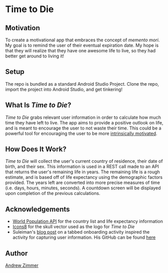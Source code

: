 # Time to Die
## Motivation
To create a motivational app that embraces the concept of *memento mori*.
My goal is to remind the user of their eventual expiration date. My hope is that they will realize that they have one awesome life to live, so they had better get around to living it!

## Setup
The repo is bundled as a standard Android Studio Project. Clone the repo, import the project into Android Studio, and get tinkering!

## What Is *Time to Die*?
*Time to Die* grabs relevant user information in order to calculate how much time they have left to live. The app aims to provide a positive outlook on life, and is meant to encourage the user to not waste their time. This could be a powerful tool for encouraging the user to be more [intrinsically motivated](https://en.wikipedia.org/wiki/Motivation#Incentive_theories:_intrinsic_and_extrinsic_motivation).

## How Does It Work?
*Time to Die* will collect the user's current country of residence, their date of birth, and their sex. This information is used in a REST call made to an API that returns the user's remaining life in years. The remaining life is a rough estimate, and is based off of life expectancy using the demographic factors provided. The years left are converted into more precise measures of time (i.e. days, hours, minutes, seconds). A countdown screen will be displayed upon completion of the
previous calculations.

## Acknowledgements
- [World Population API](http://api.population.io/) for the country list and life expectancy information
- [Icons8](https://icons8.com) for the skull vector used as the logo for *Time to Die*
- Suleiman's [blog post](http://blog.grafixartist.com/onboarding-android-viewpager-google-way/) on a tabbed onboarding activity inspired the activity for capturing user information. His GitHub can be found [here](https://github.com/Suleiman19)

## Author
[Andrew Zimmer](https://github.com/ajr-zimmer)
